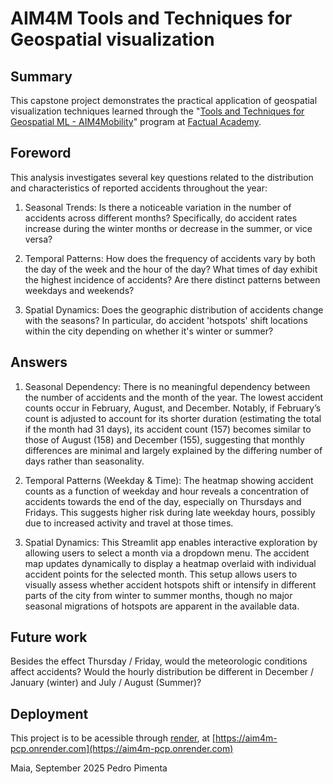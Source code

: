 # AIM4M Tools and Techniques for Geospatial visualization

## Summary
This capstone project demonstrates the practical application of geospatial visualization techniques learned through the "[Tools and Techniques for Geospatial ML - AIM4Mobility](https://factual-academy.com/bundle/aim4mobility)" program at [Factual Academy](https://factual-academy.com/).

## Foreword
This analysis investigates several key questions related to the distribution and characteristics of reported accidents throughout the year:

1. Seasonal Trends: Is there a noticeable variation in the number of accidents across different months? Specifically, do accident rates increase during the winter months or decrease in the summer, or vice versa?

2. Temporal Patterns: How does the frequency of accidents vary by both the day of the week and the hour of the day? What times of day exhibit the highest incidence of accidents? Are there distinct patterns between weekdays and weekends?

3. Spatial Dynamics: Does the geographic distribution of accidents change with the seasons? In particular, do accident 'hotspots' shift locations within the city depending on whether it's winter or summer?

## Answers
1. Seasonal Dependency:
There is no meaningful dependency between the number of accidents and the month of the year. The lowest accident counts occur in February, August, and December. Notably, if February’s count is adjusted to account for its shorter duration (estimating the total if the month had 31 days), its accident count (157) becomes similar to those of August (158) and December (155), suggesting that monthly differences are minimal and largely explained by the differing number of days rather than seasonality.

2. Temporal Patterns (Weekday & Time):
The heatmap showing accident counts as a function of weekday and hour reveals a concentration of accidents towards the end of the day, especially on Thursdays and Fridays. This suggests higher risk during late weekday hours, possibly due to increased activity and travel at those times.

3. Spatial Dynamics:
This Streamlit app enables interactive exploration by allowing users to select a month via a dropdown menu. The accident map updates dynamically to display a heatmap overlaid with individual accident points for the selected month. This setup allows users to visually assess whether accident hotspots shift or intensify in different parts of the city from winter to summer months, though no major seasonal migrations of hotspots are apparent in the available data.

## Future work
Besides the effect Thursday / Friday, would the meteorologic conditions affect accidents? Would the hourly distribution be different in December / January (winter) and July / August (Summer)? 


## Deployment

This project is to be acessible through [render](https://www.render.com), at [https://aim4m-pcp.onrender.com](https://aim4m-pcp.onrender.com)

Maia, September 2025
Pedro Pimenta